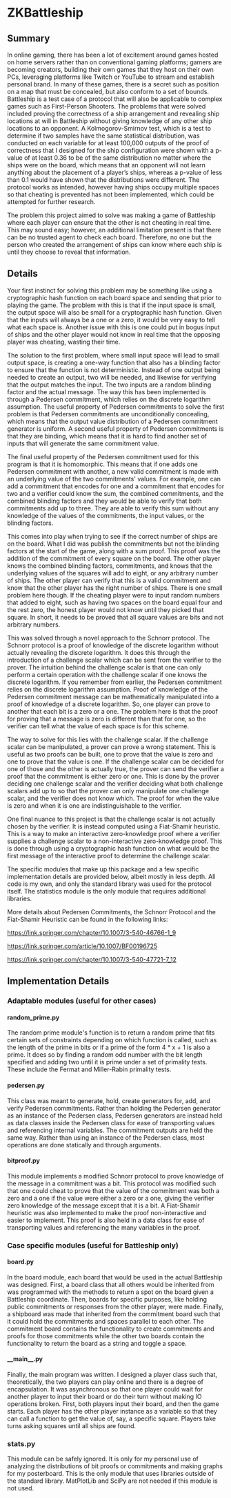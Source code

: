# ZKBattleship

## Summary

In online gaming, there has been a lot of excitement around games hosted on home servers rather than on conventional gaming platforms; gamers are becoming creators, building their own games that they host on their own PCs, leveraging platforms like Twitch or YouTube to stream and establish personal brand. In many of these games, there is a secret such as position on a map that must be concealed, but also conform to a set of bounds. Battleship is a test case of a protocol that will also be applicable to complex games such as First-Person Shooters. The problems that were solved included proving the correctness of a ship arrangement and revealing ship locations at will in Battleship without giving knowledge of any other ship locations to an opponent. A Kolmogorov-Smirnov test, which is a test to determine if two samples have the same statistical distribution, was conducted on each variable for at least 100,000 outputs of the proof of correctness that I designed for the ship configuration were shown with a p-value of at least 0.36 to be of the same distribution no matter where the ships were on the board, which means that an opponent will not learn anything about the placement of a player’s ships, whereas a p-value of less than 0.1 would have shown that the distributions were different. The protocol works as intended, however having ships occupy multiple spaces so that cheating is prevented has not been implemented, which could be attempted for further research.

The problem this project aimed to solve was making a game of Battleship where each player can ensure that the other is not cheating in real time. This may sound easy; however, an additional limitation present is that there can be no trusted agent to check each board. Therefore, no one but the person who created the arrangement of ships can know where each ship is until they choose to reveal that information.

## Details

Your first instinct for solving this problem may be something like using a cryptographic hash function on each board space and sending that prior to playing the game. The problem with this is that if the input space is small, the output space will also be small for a cryptographic hash function. Given that the inputs will always be a one or a zero, it would be very easy to tell what each space is. Another issue with this is one could put in bogus input of ships and the other player would not know in real time that the opposing player was cheating, wasting their time.

The solution to the first problem, where small input space will lead to small output space, is creating a one-way function that also has a blinding factor to ensure that the function is not deterministic. Instead of one output being needed to create an output, two will be needed, and likewise for verifying that the output matches the input. The two inputs are a random blinding factor and the actual message. The way this has been implemented is through a Pedersen commitment, which relies on the discrete logarithm assumption. The useful property of Pedersen commitments to solve the first problem is that Pedersen commitments are unconditionally concealing, which means that the output value distribution of a Pedersen commitment generator is uniform. A second useful property of Pedersen commitments is that they are binding, which means that it is hard to find another set of inputs that will generate the same commitment value.

The final useful property of the Pedersen commitment used for this program is that it is homomorphic. This means that if one adds one Pedersen commitment with another, a new valid commitment is made with an underlying value of the two commitments' values. For example, one can add a commitment that encodes for one and a commitment that encodes for two and a verifier could know the sum, the combined commitments, and the combined blinding factors and they would be able to verify that both commitments add up to three. They are able to verify this sum without any knowledge of the values of the commitments, the input values, or the blinding factors.

This comes into play when trying to see if the correct number of ships are on the board. What I did was publish the commitments but not the blinding factors at the start of the game, along with a sum proof. This proof was the addition of the commitment of every square on the board. The other player knows the combined blinding factors, commitments, and knows that the underlying values of the squares will add to eight, or any arbitrary number of ships. The other player can verify that this is a valid commitment and know that the other player has the right number of ships. There is one small problem here though. If the cheating player were to input random numbers that added to eight, such as having two spaces on the board equal four and the rest zero, the honest player would not know until they picked that square. In short, it needs to be proved that all square values are bits and not arbitrary numbers.

This was solved through a novel approach to the Schnorr protocol. The Schnorr protocol is a proof of knowledge of the discrete logarithm without actually revealing the discrete logarithm. It does this through the introduction of a challenge scalar which can be sent from the verifier to the prover. The intuition behind the challenge scalar is that one can only perform a certain operation with the challenge scalar if one knows the discrete logarithm. If you remember from earlier, the Pedersen commitment relies on the discrete logarithm assumption. Proof of knowledge of the Pedersen commitment message can be mathematically manipulated into a proof of knowledge of a discrete logarithm. So, one player can prove to another that each bit is a zero or a one. The problem here is that the proof for proving that a message is zero is different than that for one, so the verifier can tell what the value of each space is for this scheme.

The way to solve for this lies with the challenge scalar. If the challenge scalar can be manipulated, a prover can prove a wrong statement. This is useful as two proofs can be built, one to prove that the value is zero and one to prove that the value is one. If the challenge scalar can be decided for one of those and the other is actually true, the prover can send the verifier a proof that the commitment is either zero or one. This is done by the prover deciding one challenge scalar and the verifier deciding what both challenge scalars add up to so that the prover can only manipulate one challenge scalar, and the verifier does not know which. The proof for when the value is zero and when it is one are indistinguishable to the verifier.

One final nuance to this project is that the challenge scalar is not actually chosen by the verifier. It is instead computed using a Fiat-Shamir heuristic. This is a way to make an interactive zero-knowledge proof where a verifier supplies a challenge scalar to a non-interactive zero-knowledge proof. This is done through using a cryptographic hash function on what would be the first message of the interactive proof to determine the challenge scalar.

The specific modules that make up this package and a few specific implementation details are provided below, albeit mostly in less depth. All code is my own, and only the standard library was used for the protocol itself. The statistics module is the only module that requires additional libraries.

More details about Pedersen Commitments, the Schnorr Protocol and the Fiat-Shamir Heuristic can be found in the following links: 

https://link.springer.com/chapter/10.1007/3-540-46766-1_9

https://link.springer.com/article/10.1007/BF00196725

https://link.springer.com/chapter/10.1007/3-540-47721-7_12

## Implementation Details

### Adaptable modules (useful for other cases)
 
#### random_prime.py

The random prime module's function is to return a random prime that fits certain sets of constraints depending on which function is called, such as the length of the prime in bits or if a prime of the form 4 * x + 1 is also a prime. It does so by finding a random odd number with the bit length specified and adding two until it is prime under a set of primality tests. These include the Fermat and Miller-Rabin primality tests.

#### pedersen.py 
This class was meant to generate, hold, create generators for, add, and verify Pedersen commitments. Rather than holding the Pedersen generator as an instance of the Pedersen class, Pedersen generators are instead held as data classes inside the Pedersen class for ease of transporting values and referencing internal variables. The commitment outputs are held the same way. Rather than using an instance of the Pedersen class, most operations are done statically and through arguments.

#### bitproof.py

This module implements a modified Schnorr protocol to prove knowledge of the message in a commitment was a bit. This protocol was modified such that one could cheat to prove that the value of the commitment was both a zero and a one if the value were either a zero or a one, giving the verifier zero knowledge of the message except that it is a bit. A Fiat-Shamir heuristic was also implemented to make the proof non-interactive and easier to implement. This proof is also held in a data class for ease of transporting values and referencing the many variables in the proof.

### Case specific modules (useful for Battleship only) 

#### board.py 

In the board module, each board that would be used in the actual Battleship was designed. First, a board class that all others would be inherited from was programmed with the methods to return a spot on the board given a Battleship coordinate. Then, boards for specific purposes, like holding public commitments or responses from the other player, were made. Finally, a shipboard was made that inherited from the commitment board such that it could hold the commitments and spaces parallel to each other. The commitment board contains the functionality to create commitments and proofs for those commitments while the other two boards contain the functionality to return the board as a string and toggle a space. 

#### \_\_main__.py 

Finally, the main program was written. I designed a player class such that, theoretically, the two players can play online and there is a degree of encapsulation. It was asynchronous so that one player could wait for another player to input their board or do their turn without making IO operations broken. First, both players input their board, and then the game starts. Each player has the other player instance as a variable so that they can call a function to get the value of, say, a specific square. Players take turns asking squares until all ships are found. 

### stats.py 

This module can be safely ignored. It is only for my personal use of analyzing the distributions of bit proofs or commitments and making graphs for my posterboard. This is the only module that uses libraries outside of the standard library. MatPlotLib and SciPy are not needed if this module is not used. 

